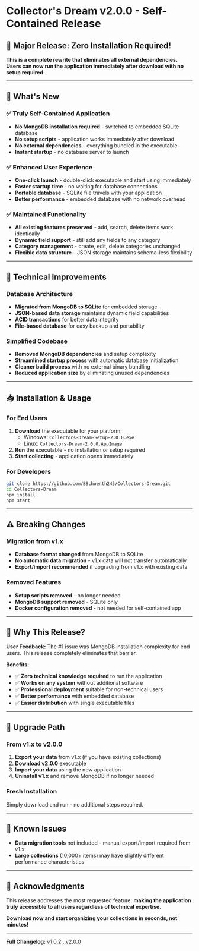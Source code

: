 # Collector's Dream v2.0.0 - Self-Contained Release

## 🎉 Major Release: Zero Installation Required!

**This is a complete rewrite that eliminates all external dependencies. Users can now run the application immediately after download with no setup required.**

---

## 🚀 What's New

### ✅ **Truly Self-Contained Application**
- **No MongoDB installation required** - switched to embedded SQLite database
- **No setup scripts** - application works immediately after download
- **No external dependencies** - everything bundled in the executable
- **Instant startup** - no database server to launch

### ✅ **Enhanced User Experience**
- **One-click launch** - double-click executable and start using immediately
- **Faster startup time** - no waiting for database connections
- **Portable database** - SQLite file travels with your application
- **Better performance** - embedded database with no network overhead

### ✅ **Maintained Functionality**
- **All existing features preserved** - add, search, delete items work identically
- **Dynamic field support** - still add any fields to any category
- **Category management** - create, edit, delete categories unchanged
- **Flexible data structure** - JSON storage maintains schema-less flexibility

---

## 🔧 Technical Improvements

### **Database Architecture**
- **Migrated from MongoDB to SQLite** for embedded storage
- **JSON-based data storage** maintains dynamic field capabilities
- **ACID transactions** for better data integrity
- **File-based database** for easy backup and portability

### **Simplified Codebase**
- **Removed MongoDB dependencies** and setup complexity
- **Streamlined startup process** with automatic database initialization
- **Cleaner build process** with no external binary bundling
- **Reduced application size** by eliminating unused dependencies

---

## 📥 Installation & Usage

### **For End Users**
1. **Download** the executable for your platform:
   - Windows: `Collectors-Dream-Setup-2.0.0.exe`
   - Linux: `Collectors-Dream-2.0.0.AppImage`
2. **Run** the executable - no installation or setup required
3. **Start collecting** - application opens immediately

### **For Developers**
```bash
git clone https://github.com/BSchoenth245/Collectors-Dream.git
cd Collectors-Dream
npm install
npm start
```

---

## ⚠️ Breaking Changes

### **Migration from v1.x**
- **Database format changed** from MongoDB to SQLite
- **No automatic data migration** - v1.x data will not transfer automatically
- **Export/import recommended** if upgrading from v1.x with existing data

### **Removed Features**
- **Setup scripts removed** - no longer needed
- **MongoDB support removed** - SQLite only
- **Docker configuration removed** - not needed for self-contained app

---

## 🎯 Why This Release?

**User Feedback:** The #1 issue was MongoDB installation complexity for end users. This release completely eliminates that barrier.

**Benefits:**
- ✅ **Zero technical knowledge required** to run the application
- ✅ **Works on any system** without additional software
- ✅ **Professional deployment** suitable for non-technical users
- ✅ **Better performance** with embedded database
- ✅ **Easier distribution** with single executable files

---

## 🔄 Upgrade Path

### **From v1.x to v2.0.0**
1. **Export your data** from v1.x (if you have existing collections)
2. **Download v2.0.0** executable
3. **Import your data** using the new application
4. **Uninstall v1.x** and remove MongoDB if no longer needed

### **Fresh Installation**
Simply download and run - no additional steps required.

---

## 🐛 Known Issues

- **Data migration tools** not included - manual export/import required from v1.x
- **Large collections** (10,000+ items) may have slightly different performance characteristics

---

## 🙏 Acknowledgments

This release addresses the most requested feature: **making the application truly accessible to all users regardless of technical expertise.**

**Download now and start organizing your collections in seconds, not minutes!**

---

**Full Changelog:** [v1.0.2...v2.0.0](../../compare/v1.0.2...v2.0.0)